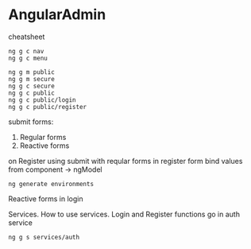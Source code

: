 # AngularAdmin

cheatsheet

```
ng g c nav
ng g c menu

ng g m public
ng g m secure
ng g c secure
ng g c public
ng g c public/login
ng g c public/register
```

submit forms:

1. Regular forms
2. Reactive forms

on Register using submit with reqular forms in register form
bind values from component -> ngModel

```
ng generate environments
```

Reactive forms in login

Services. How to use services. Login and Register functions go in auth service

```
ng g s services/auth
```
